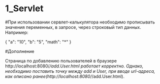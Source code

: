 # 1_Servlet

#При использовании сервлет-калькулятора необходимо прописывать значения переменных, в запросе, через строковый тип данных. Например:

{
"a": "10",
"b": "5",
"math": "*"
}

#Дополнение

Страница по добавлению пользователей в браузере http://localhost:8080/*/add.User.html работает корректно. Однако, необходимо поставить точку между add и User, при вводе url-адреса, как описано ранее(http://localhost:8080/*/add.User.html).
